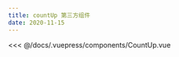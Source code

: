 ```yaml
---
title: countUp 第三方组件
date: 2020-11-15
---
```


<CountUp :endVal="2020" />

<<< @/docs/.vuepress/components/CountUp.vue

